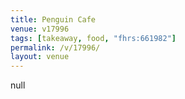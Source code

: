 ```yaml
---
title: Penguin Cafe
venue: v17996
tags: [takeaway, food, "fhrs:661982"]
permalink: /v/17996/
layout: venue
---
```

null